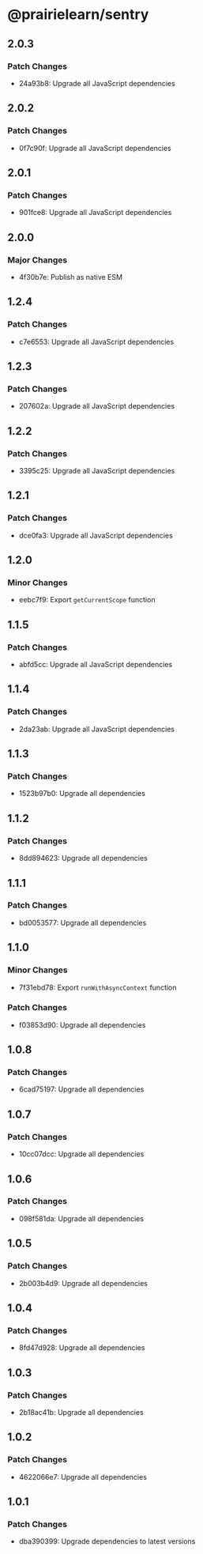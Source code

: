 # @prairielearn/sentry

## 2.0.3

### Patch Changes

- 24a93b8: Upgrade all JavaScript dependencies

## 2.0.2

### Patch Changes

- 0f7c90f: Upgrade all JavaScript dependencies

## 2.0.1

### Patch Changes

- 901fce8: Upgrade all JavaScript dependencies

## 2.0.0

### Major Changes

- 4f30b7e: Publish as native ESM

## 1.2.4

### Patch Changes

- c7e6553: Upgrade all JavaScript dependencies

## 1.2.3

### Patch Changes

- 207602a: Upgrade all JavaScript dependencies

## 1.2.2

### Patch Changes

- 3395c25: Upgrade all JavaScript dependencies

## 1.2.1

### Patch Changes

- dce0fa3: Upgrade all JavaScript dependencies

## 1.2.0

### Minor Changes

- eebc7f9: Export `getCurrentScope` function

## 1.1.5

### Patch Changes

- abfd5cc: Upgrade all JavaScript dependencies

## 1.1.4

### Patch Changes

- 2da23ab: Upgrade all JavaScript dependencies

## 1.1.3

### Patch Changes

- 1523b97b0: Upgrade all dependencies

## 1.1.2

### Patch Changes

- 8dd894623: Upgrade all dependencies

## 1.1.1

### Patch Changes

- bd0053577: Upgrade all dependencies

## 1.1.0

### Minor Changes

- 7f31ebd78: Export `runWithAsyncContext` function

### Patch Changes

- f03853d90: Upgrade all dependencies

## 1.0.8

### Patch Changes

- 6cad75197: Upgrade all dependencies

## 1.0.7

### Patch Changes

- 10cc07dcc: Upgrade all dependencies

## 1.0.6

### Patch Changes

- 098f581da: Upgrade all dependencies

## 1.0.5

### Patch Changes

- 2b003b4d9: Upgrade all dependencies

## 1.0.4

### Patch Changes

- 8fd47d928: Upgrade all dependencies

## 1.0.3

### Patch Changes

- 2b18ac41b: Upgrade all dependencies

## 1.0.2

### Patch Changes

- 4622066e7: Upgrade all dependencies

## 1.0.1

### Patch Changes

- dba390399: Upgrade dependencies to latest versions
